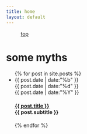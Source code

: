 ```yaml
---
title: home
layout: default
---
```


<div class="magellan-container" data-magellan-expedition="fixed">
  <dl class="sub-nav">
    <dd data-magellan-arrival="top"><a href="#top">top</a></dd>
  </dl>
</div>

<h1 data-magellan-destination="top" id="top">some myths</h1>

<ul class="plain">
  {% for post in site.posts %}
  <li>
    <div class="date">
      <div class="month">{{ post.date | date:"%b" }}</div>
      <div class="day">{{ post.date | date:"%d" }}</div>
      <div class="year">{{ post.date | date:"%Y" }}</div>
    </div>
    <h4>
      <a href="{{ post.url }}">{{ post.title }}</a><br />
      {{ post.subtitle }}
    </h4>
  </li>
  {% endfor %}
</ul>
